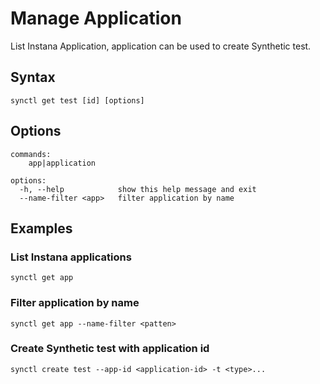 # Manage Application
List Instana Application, application can be used to create Synthetic test.


## Syntax
```
synctl get test [id] [options]
```

## Options
```
commands:
    app|application

options:
  -h, --help            show this help message and exit
  --name-filter <app>   filter application by name
```

## Examples

### List Instana applications

```
synctl get app
```

### Filter application by name
```
synctl get app --name-filter <patten>
```


### Create Synthetic test with application id
```
synctl create test --app-id <application-id> -t <type>...
```



